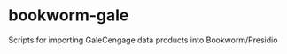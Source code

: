 bookworm-gale
=============

Scripts for importing GaleCengage data products into Bookworm/Presidio
